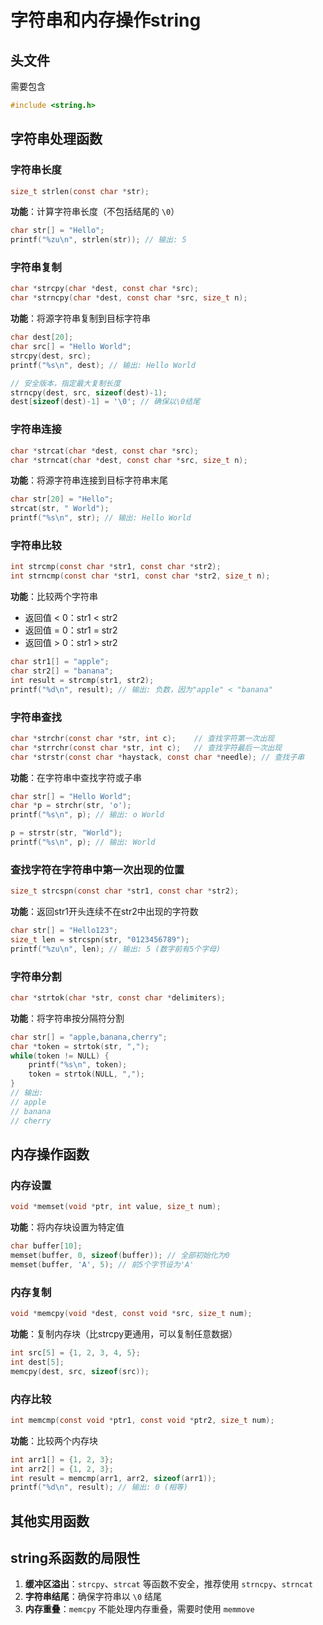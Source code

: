 # 字符串和内存操作string

## 头文件

需要包含

```c
#include <string.h>
```

## 字符串处理函数

### 字符串长度
```c
size_t strlen(const char *str);
```
**功能**：计算字符串长度（不包括结尾的 `\0`）
```c
char str[] = "Hello";
printf("%zu\n", strlen(str)); // 输出: 5
```



### 字符串复制

```c
char *strcpy(char *dest, const char *src);
char *strncpy(char *dest, const char *src, size_t n);
```
**功能**：将源字符串复制到目标字符串
```c
char dest[20];
char src[] = "Hello World";
strcpy(dest, src);
printf("%s\n", dest); // 输出: Hello World

// 安全版本，指定最大复制长度
strncpy(dest, src, sizeof(dest)-1);
dest[sizeof(dest)-1] = '\0'; // 确保以\0结尾
```



### 字符串连接

```c
char *strcat(char *dest, const char *src);
char *strncat(char *dest, const char *src, size_t n);
```
**功能**：将源字符串连接到目标字符串末尾
```c
char str[20] = "Hello";
strcat(str, " World");
printf("%s\n", str); // 输出: Hello World
```



### 字符串比较

```c
int strcmp(const char *str1, const char *str2);
int strncmp(const char *str1, const char *str2, size_t n);
```
**功能**：比较两个字符串
- 返回值 < 0：str1 < str2
- 返回值 = 0：str1 = str2  
- 返回值 > 0：str1 > str2

```c
char str1[] = "apple";
char str2[] = "banana";
int result = strcmp(str1, str2);
printf("%d\n", result); // 输出: 负数，因为"apple" < "banana"
```



### 字符串查找

```c
char *strchr(const char *str, int c);    // 查找字符第一次出现
char *strrchr(const char *str, int c);   // 查找字符最后一次出现
char *strstr(const char *haystack, const char *needle); // 查找子串
```
**功能**：在字符串中查找字符或子串
```c
char str[] = "Hello World";
char *p = strchr(str, 'o');
printf("%s\n", p); // 输出: o World

p = strstr(str, "World");
printf("%s\n", p); // 输出: World
```



### 查找字符在字符串中第一次出现的位置

```c
size_t strcspn(const char *str1, const char *str2);
```
**功能**：返回str1开头连续不在str2中出现的字符数
```c
char str[] = "Hello123";
size_t len = strcspn(str, "0123456789");
printf("%zu\n", len); // 输出: 5 (数字前有5个字母)
```

### 字符串分割

```c
char *strtok(char *str, const char *delimiters);
```

**功能**：将字符串按分隔符分割

```c
char str[] = "apple,banana,cherry";
char *token = strtok(str, ",");
while(token != NULL) {
    printf("%s\n", token);
    token = strtok(NULL, ",");
}
// 输出:
// apple
// banana
// cherry
```





## 内存操作函数

### 内存设置
```c
void *memset(void *ptr, int value, size_t num);
```
**功能**：将内存块设置为特定值
```c
char buffer[10];
memset(buffer, 0, sizeof(buffer)); // 全部初始化为0
memset(buffer, 'A', 5); // 前5个字节设为'A'
```



### 内存复制

```c
void *memcpy(void *dest, const void *src, size_t num);
```
**功能**：复制内存块（比strcpy更通用，可以复制任意数据）
```c
int src[5] = {1, 2, 3, 4, 5};
int dest[5];
memcpy(dest, src, sizeof(src));
```



### 内存比较

```c
int memcmp(const void *ptr1, const void *ptr2, size_t num);
```
**功能**：比较两个内存块
```c
int arr1[] = {1, 2, 3};
int arr2[] = {1, 2, 3};
int result = memcmp(arr1, arr2, sizeof(arr1));
printf("%d\n", result); // 输出: 0 (相等)
```



## 其他实用函数



## string系函数的局限性

1. **缓冲区溢出**：`strcpy`、`strcat` 等函数不安全，推荐使用 `strncpy`、`strncat`
2. **字符串结尾**：确保字符串以 `\0` 结尾
3. **内存重叠**：`memcpy` 不能处理内存重叠，需要时使用 `memmove`


